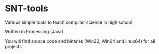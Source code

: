 # SNT-tools
Various simple tools to teach computer science in high school

Written in Processing (Java)

You will find source code and binaries (Win32, Win64 and linux64) for all projects
